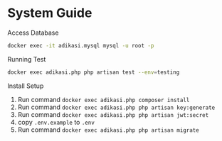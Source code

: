 # System Guide

Access Database

```bash
docker exec -it adikasi.mysql mysql -u root -p
```

Running Test

```bash
docker exec adikasi.php php artisan test --env=testing
```

Install Setup

1. Run command `docker exec adikasi.php composer install`
2. Run command `docker exec adikasi.php php artisan key:generate`
3. Run command `docker exec adikasi.php php artisan jwt:secret`
4. copy `.env.example` to `.env`
5. Run command `docker exec adikasi.php php artisan migrate`
